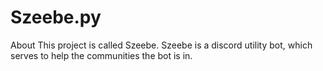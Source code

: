 # Szeebe.py
 About This project is called Szeebe. Szeebe is a discord utility bot, which serves to help the communities the bot is in.
